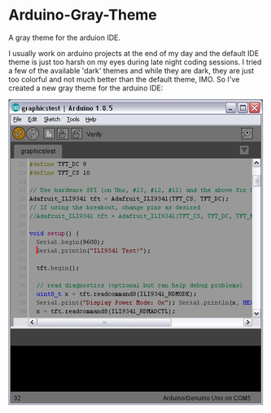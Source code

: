 # Arduino-Gray-Theme

A gray theme for the arduion IDE.

I usually work on arduino projects at the end of my day and the default IDE theme is just too harsh on my eyes during late night coding sessions. I tried a few of the available 'dark' themes and while they are dark, they are just too colorful and not much better than the default theme, IMO. So I've created a new gray theme for the arduino IDE:

![Screenshot](IDEscreenshot.png)


